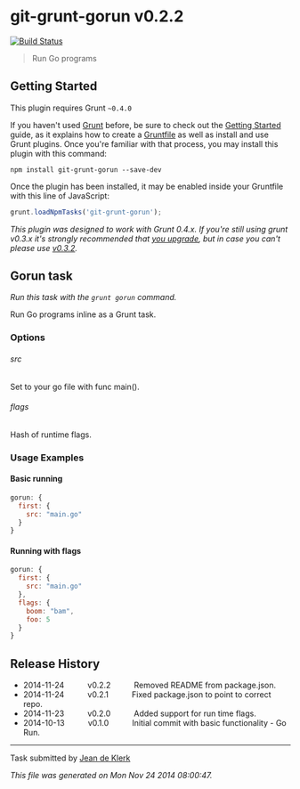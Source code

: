 # git-grunt-gorun v0.2.2

[![Build Status](https://travis-ci.org/jadekler/git-grunt-gorun.svg)](https://travis-ci.org/jadekler/git-grunt-gorun)

> Run Go programs



## Getting Started
This plugin requires Grunt `~0.4.0`

If you haven't used [Grunt](http://gruntjs.com/) before, be sure to check out the [Getting Started](http://gruntjs.com/getting-started) guide, as it explains how to create a [Gruntfile](http://gruntjs.com/sample-gruntfile) as well as install and use Grunt plugins. Once you're familiar with that process, you may install this plugin with this command:

```shell
npm install git-grunt-gorun --save-dev
```

Once the plugin has been installed, it may be enabled inside your Gruntfile with this line of JavaScript:

```js
grunt.loadNpmTasks('git-grunt-gorun');
```

*This plugin was designed to work with Grunt 0.4.x. If you're still using grunt v0.3.x it's strongly recommended that [you upgrade](http://gruntjs.com/upgrading-from-0.3-to-0.4), but in case you can't please use [v0.3.2](https://github.com/gruntjs/grunt-contrib-cssmin/tree/grunt-0.3-stable).*



## Gorun task
_Run this task with the `grunt gorun` command._

Run Go programs inline as a Grunt task.
### Options

###### src
Set to your go file with func main().

###### flags
Hash of runtime flags.
### Usage Examples

#### Basic running

```javascript
gorun: {
  first: {
    src: "main.go"
  }
}
```

#### Running with flags

```javascript
gorun: {
  first: {
    src: "main.go"
  },
  flags: {
    boom: "bam",
    foo: 5
  }
}
```

## Release History

 * 2014-11-24   v0.2.2   Removed README from package.json.
 * 2014-11-24   v0.2.1   Fixed package.json to point to correct repo.
 * 2014-11-23   v0.2.0   Added support for run time flags.
 * 2014-10-13   v0.1.0   Initial commit with basic functionality - Go Run.

---

Task submitted by [Jean de Klerk](jeandeklerk.com)

*This file was generated on Mon Nov 24 2014 08:00:47.*
